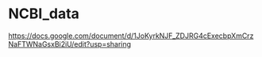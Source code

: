 # NCBI_data 

https://docs.google.com/document/d/1JoKyrkNJF_ZDJRG4cExecbpXmCrzNaFTWNaGsxBi2iU/edit?usp=sharing 

